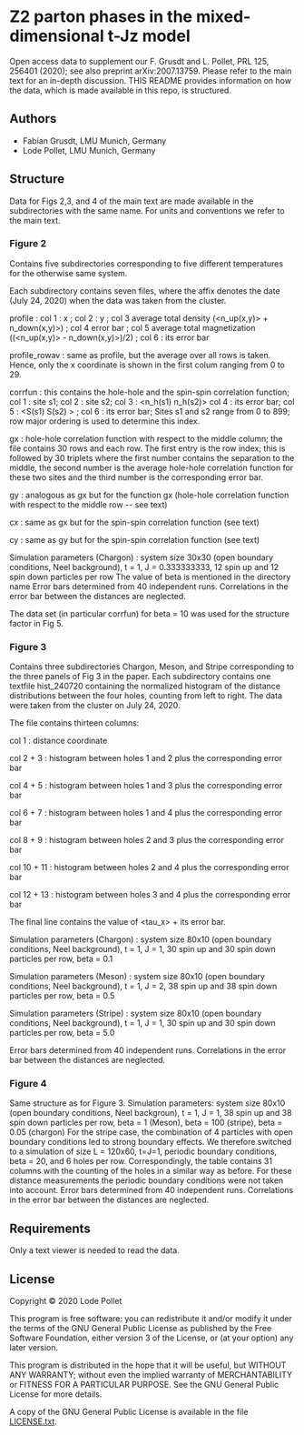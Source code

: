 Z2 parton phases in the mixed-dimensional t-Jz model
====================================================

Open access data to supplement our F. Grusdt and L. Pollet, PRL 125, 256401 (2020); see also preprint arXiv:2007.13759.
Please refer to the main text for an in-depth discussion.
THIS README provides information on how the data, which is made available in this repo, is structured.

Authors
-------
* Fabian Grusdt, LMU Munich, Germany
* Lode Pollet, LMU Munich, Germany

Structure
---------

Data for Figs 2,3, and 4 of the main text are made available in the subdirectories with the same name.
For units and conventions we refer to the main text.

### Figure 2

Contains five subdirectories corresponding to five different temperatures for the otherwise same system.

Each subdirectory contains seven files, where the affix denotes the date (July 24, 2020) when the data was taken from the cluster.

profile : col 1 : x ; col 2 : y ; col 3 average total density (<n_up(x,y)> + n_down(x,y)>) ; col 4 error bar ; col 5 average total magnetization ((<n_up(x,y)> - n_down(x,y)>)/2) ; col 6 : its error bar 

profile_rowav : same as profile, but the average over all rows is taken. Hence, only the x coordinate is shown in the first colum ranging from 0 to 29.

corrfun : this contains the hole-hole and the spin-spin correlation function; col 1 : site s1; col 2 : site s2; col 3 : <n_h(s1) n_h(s2)> col 4 : its error bar; col 5 : <S(s1) S(s2) > ; col 6 : its error bar; Sites s1 and s2 range from 0 to 899; row major ordering is used to determine this index.

gx : hole-hole correlation function with respect to the middle column; the file contains 30 rows and each row. The first entry is the row index; this is followed by 30 triplets where the first number contains the separation to the middle, the second number is the average hole-hole correlation function for these two sites and the third number is the corresponding error bar.

gy : analogous as gx but for the function gx (hole-hole correlation function with respect to the middle row -- see text)

cx : same as gx but for the spin-spin correlation function (see text) 

cy : same as gy but for the spin-spin correlation function (see text)


Simulation parameters (Chargon) : system size 30x30 (open boundary conditions, Neel background), t = 1, J = 0.333333333, 12 spin up and 12 spin down particles per row
The value of beta is mentioned in the directory name 
Error bars determined from 40 independent runs. Correlations in the error bar between the distances are neglected.

The data set (in particular corrfun) for beta = 10 was used for the structure factor in Fig 5.

### Figure 3

Contains three subdirectories Chargon, Meson, and Stripe corresponding to the three panels of Fig 3 in the paper.
Each subdirectory contains one textfile hist_240720 containing the normalized histogram of the distance distributions between the four holes, counting from left to right. The data were taken from the cluster on July 24, 2020.

The file contains thirteen columns:

col 1       : distance coordinate

col 2  + 3  : histogram between holes 1 and 2 plus the corresponding error bar

col 4  + 5  : histogram between holes 1 and 3 plus the corresponding error bar

col 6  + 7  : histogram between holes 1 and 4 plus the corresponding error bar

col 8  + 9  : histogram between holes 2 and 3 plus the corresponding error bar

col 10 + 11 : histogram between holes 2 and 4 plus the corresponding error bar

col 12 + 13 : histogram between holes 3 and 4 plus the corresponding error bar

The final line contains the value of <tau_x> + its error bar.

Simulation parameters (Chargon) : system size 80x10 (open boundary conditions, Neel background), t = 1, J = 1, 30 spin up and 30 spin down particles per row, beta = 0.1 

Simulation parameters (Meson)   : system size 80x10 (open boundary conditions, Neel background), t = 1, J = 2, 38 spin up and 38 spin down particles per row, beta = 0.5

Simulation parameters (Stripe)  : system size 80x10 (open boundary conditions, Neel background), t = 1, J = 1, 30 spin up and 30 spin down particles per row, beta = 5.0

Error bars determined from 40 independent runs. Correlations in the error bar between the distances are neglected.


### Figure 4

Same structure as for Figure 3.
Simulation parameters: system size 80x10 (open boundary conditions, Neel backgroun), t = 1, J = 1, 38 spin up and 38 spin down particles per row, beta = 1 (Meson), beta = 100 (stripe), beta = 0.05 (chargon)
For the stripe case, the combination of 4 particles with open boundary conditions led to strong boundary effects. We therefore switched to a simulation of size L = 120x60, t=J=1, periodic boundary conditions, beta = 20, and 6 holes per row. Correspondingly, the table contains 31 columns with the counting of the holes in a similar way as before. For these distance measurements the periodic boundary conditions were not taken into account.
Error bars determined from 40 independent runs. Correlations in the error bar between the distances are neglected.

Requirements
------------

Only a text viewer is needed to read the data. 
  


License
-------

Copyright © 2020  Lode Pollet

This program is free software: you can redistribute it and/or modify
it under the terms of the GNU General Public License as published by
the Free Software Foundation, either version 3 of the License, or
(at your option) any later version.

This program is distributed in the hope that it will be useful,
but WITHOUT ANY WARRANTY; without even the implied warranty of
MERCHANTABILITY or FITNESS FOR A PARTICULAR PURPOSE.  See the
GNU General Public License for more details.

A copy of the GNU General Public License is available in the
file [LICENSE.txt](LICENSE.txt).
